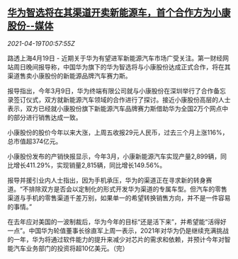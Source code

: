 <!--1618794063000-->
[华为智选将在其渠道开卖新能源车，首个合作方为小康股份--媒体](https://cn.reuters.com/article/huawei-ev-0419-sun-idCNKBS2C602C)
------

<div><i>2021-04-19T00:57:55Z</i></div><p>路透上海4月19日 - 近期关于华为有望进军新能源汽车市场广受关注。第一财经网站周日晚间报导称，中国华为旗下的华为智选将与小康股份达成正式合作，将在其渠道售卖小康股份的新能源品牌汽车赛力斯。</p><p>报导指出，今年3月9日，华为终端有限公司就与小康股份在深圳举行了合作备忘录签订仪式，双方就新能源汽车领域的合作进行了探讨。接近小康股份高层的人士表示，双方已经就小康股份旗下新能源汽车品牌赛力斯借助华为全国2万个网点中的部分进行销售达成一致。</p><p>小康股份的股价今年以来大涨，上周五收报29元人民币，过去三个月上涨116%，总市值超374亿元。</p><p>小康股份发布的产销快报显示，今年3月，小康新能源汽车实现产量2,899辆，同比增长411.29%，实现销量2,815辆，同比增长149.56%。</p><p>报导并援引业内人士指出，因为手机承压，华为的渠道正在寻求新的转身赛道。“不排除双方是否会以定制化的形式开发华为渠道的专属车型。但汽车的零售渠道与手机的零售渠道千差万别，如果单一的希望转换销售方向，并不是一件容易的事情。”</p><p>在去年应对美国的一波制裁后，华为今年的目标“还是活下来”，并希望能“活得好一点”。中国华为轮值董事长徐直军上周一表示，2021年对华为仍是继续充满挑战的一年，华为将通过软件能力的提升来减少对芯片的需求和依赖，并预计今年对智能汽车业务部门的投资将超10亿美元。（完）</p>
